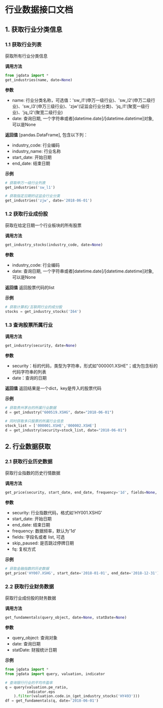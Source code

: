 # 行业数据接口文档

## 1. 获取行业分类信息

### 1.1 获取行业列表

获取所有行业分类信息

**调用方法**
```python
from jqdata import *
get_industries(name, date=None)
```

**参数**
- name: 行业分类名称，可选值：'sw_l1'(申万一级行业)、'sw_l2'(申万二级行业)、'sw_l3'(申万三级行业)、'zjw'(证监会行业分类)、'jq_l1'(聚宽一级行业)、'jq_l2'(聚宽二级行业)
- date: 查询日期, 一个字符串或者[datetime.date]/[datetime.datetime]对象, 可以是None

**返回值**
[pandas.DataFrame], 包含以下列：
- industry_code: 行业编码
- industry_name: 行业名称
- start_date: 开始日期
- end_date: 结束日期

**示例**
```python
# 获取申万一级行业列表
get_industries('sw_l1')

# 获取指定日期的证监会行业分类
get_industries('zjw', date='2018-06-01')
```

### 1.2 获取行业成份股

获取在给定日期一个行业板块的所有股票

**调用方法**
```python
get_industry_stocks(industry_code, date=None)
```

**参数**
- industry_code: 行业编码
- date: 查询日期, 一个字符串或者[datetime.date]/[datetime.datetime]对象, 可以是None

**返回值**
返回股票代码的list

**示例**
```python
# 获取计算机/互联网行业的成分股
stocks = get_industry_stocks('I64')
```

### 1.3 查询股票所属行业

**调用方法**
```python
get_industry(security, date=None)
```

**参数**
- security：标的代码，类型为字符串，形式如"000001.XSHE"；或为包含标的代码字符串的列表
- date：查询的日期

**返回值**
返回结果是一个dict，key是传入的股票代码

**示例**
```python
# 获取贵州茅台的所属行业数据
d = get_industry("600519.XSHG", date="2018-06-01")

# 同时获取多只股票的所属行业信息
stock_list = ['000001.XSHE','000002.XSHE']
d = get_industry(security=stock_list, date="2018-06-01")
```

## 2. 行业数据获取

### 2.1 获取行业历史数据

获取行业指数的历史行情数据

**调用方法**
```python
get_price(security, start_date, end_date, frequency='1d', fields=None, skip_paused=False, fq='pre')
```

**参数**
- security: 行业指数代码，格式如'HY001.XSHG'
- start_date: 开始日期
- end_date: 结束日期
- frequency: 数据频率，默认为'1d'
- fields: 字段名或者 list, 可选
- skip_paused: 是否跳过停牌日期
- fq: 复权方式

**示例**
```python
# 获取金融指数的历史数据
get_price('HY007.XSHG', start_date='2018-01-01', end_date='2018-12-31')
```

### 2.2 获取行业财务数据

获取行业成份股的财务数据

**调用方法**
```python
get_fundamentals(query_object, date=None, statDate=None)
```

**参数**
- query_object: 查询对象
- date: 查询日期
- statDate: 财报统计日期

**示例**
```python
from jqdata import *
from jqdata import query, valuation, indicator

# 查询银行行业的平均市盈率
q = query(valuation.pe_ratio, 
          indicator.eps
    ).filter(valuation.code.in_(get_industry_stocks('HY493')))
df = get_fundamentals(q, date='2018-06-01')
